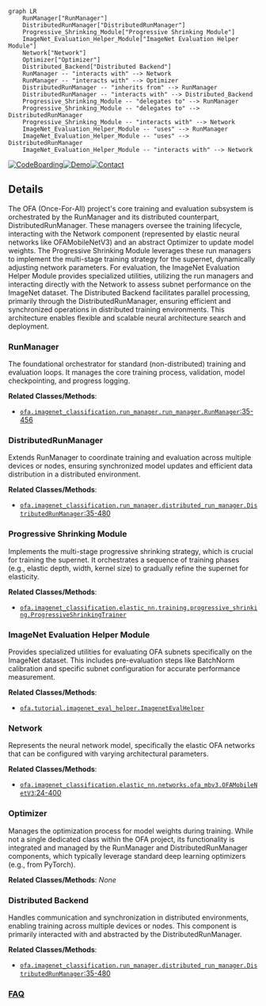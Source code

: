 ```mermaid
graph LR
    RunManager["RunManager"]
    DistributedRunManager["DistributedRunManager"]
    Progressive_Shrinking_Module["Progressive Shrinking Module"]
    ImageNet_Evaluation_Helper_Module["ImageNet Evaluation Helper Module"]
    Network["Network"]
    Optimizer["Optimizer"]
    Distributed_Backend["Distributed Backend"]
    RunManager -- "interacts with" --> Network
    RunManager -- "interacts with" --> Optimizer
    DistributedRunManager -- "inherits from" --> RunManager
    DistributedRunManager -- "interacts with" --> Distributed_Backend
    Progressive_Shrinking_Module -- "delegates to" --> RunManager
    Progressive_Shrinking_Module -- "delegates to" --> DistributedRunManager
    Progressive_Shrinking_Module -- "interacts with" --> Network
    ImageNet_Evaluation_Helper_Module -- "uses" --> RunManager
    ImageNet_Evaluation_Helper_Module -- "uses" --> DistributedRunManager
    ImageNet_Evaluation_Helper_Module -- "interacts with" --> Network
```

[![CodeBoarding](https://img.shields.io/badge/Generated%20by-CodeBoarding-9cf?style=flat-square)](https://github.com/CodeBoarding/GeneratedOnBoardings)[![Demo](https://img.shields.io/badge/Try%20our-Demo-blue?style=flat-square)](https://www.codeboarding.org/demo)[![Contact](https://img.shields.io/badge/Contact%20us%20-%20contact@codeboarding.org-lightgrey?style=flat-square)](mailto:contact@codeboarding.org)

## Details

The OFA (Once-For-All) project's core training and evaluation subsystem is orchestrated by the RunManager and its distributed counterpart, DistributedRunManager. These managers oversee the training lifecycle, interacting with the Network component (represented by elastic neural networks like OFAMobileNetV3) and an abstract Optimizer to update model weights. The Progressive Shrinking Module leverages these run managers to implement the multi-stage training strategy for the supernet, dynamically adjusting network parameters. For evaluation, the ImageNet Evaluation Helper Module provides specialized utilities, utilizing the run managers and interacting directly with the Network to assess subnet performance on the ImageNet dataset. The Distributed Backend facilitates parallel processing, primarily through the DistributedRunManager, ensuring efficient and synchronized operations in distributed training environments. This architecture enables flexible and scalable neural architecture search and deployment.

### RunManager
The foundational orchestrator for standard (non-distributed) training and evaluation loops. It manages the core training process, validation, model checkpointing, and progress logging.


**Related Classes/Methods**:

- <a href="https://github.com/mit-han-lab/once-for-all/blob/master/ofa/imagenet_classification/run_manager/run_manager.py#L35-L456" target="_blank" rel="noopener noreferrer">`ofa.imagenet_classification.run_manager.run_manager.RunManager`:35-456</a>


### DistributedRunManager
Extends RunManager to coordinate training and evaluation across multiple devices or nodes, ensuring synchronized model updates and efficient data distribution in a distributed environment.


**Related Classes/Methods**:

- <a href="https://github.com/mit-han-lab/once-for-all/blob/master/ofa/imagenet_classification/run_manager/distributed_run_manager.py#L35-L480" target="_blank" rel="noopener noreferrer">`ofa.imagenet_classification.run_manager.distributed_run_manager.DistributedRunManager`:35-480</a>


### Progressive Shrinking Module
Implements the multi-stage progressive shrinking strategy, which is crucial for training the supernet. It orchestrates a sequence of training phases (e.g., elastic depth, width, kernel size) to gradually refine the supernet for elasticity.


**Related Classes/Methods**:

- <a href="https://github.com/mit-han-lab/once-for-all/blob/master/ofa/imagenet_classification/elastic_nn/training/progressive_shrinking.py" target="_blank" rel="noopener noreferrer">`ofa.imagenet_classification.elastic_nn.training.progressive_shrinking.ProgressiveShrinkingTrainer`</a>


### ImageNet Evaluation Helper Module
Provides specialized utilities for evaluating OFA subnets specifically on the ImageNet dataset. This includes pre-evaluation steps like BatchNorm calibration and specific subnet configuration for accurate performance measurement.


**Related Classes/Methods**:

- <a href="https://github.com/mit-han-lab/once-for-all/blob/master/ofa/tutorial/imagenet_eval_helper.py" target="_blank" rel="noopener noreferrer">`ofa.tutorial.imagenet_eval_helper.ImagenetEvalHelper`</a>


### Network
Represents the neural network model, specifically the elastic OFA networks that can be configured with varying architectural parameters.


**Related Classes/Methods**:

- <a href="https://github.com/mit-han-lab/once-for-all/blob/master/ofa/imagenet_classification/elastic_nn/networks/ofa_mbv3.py#L24-L400" target="_blank" rel="noopener noreferrer">`ofa.imagenet_classification.elastic_nn.networks.ofa_mbv3.OFAMobileNetV3`:24-400</a>


### Optimizer
Manages the optimization process for model weights during training. While not a single dedicated class within the OFA project, its functionality is integrated and managed by the RunManager and DistributedRunManager components, which typically leverage standard deep learning optimizers (e.g., from PyTorch).


**Related Classes/Methods**: _None_

### Distributed Backend
Handles communication and synchronization in distributed environments, enabling training across multiple devices or nodes. This component is primarily interacted with and abstracted by the DistributedRunManager.


**Related Classes/Methods**:

- <a href="https://github.com/mit-han-lab/once-for-all/blob/master/ofa/imagenet_classification/run_manager/distributed_run_manager.py#L35-L480" target="_blank" rel="noopener noreferrer">`ofa.imagenet_classification.run_manager.distributed_run_manager.DistributedRunManager`:35-480</a>




### [FAQ](https://github.com/CodeBoarding/GeneratedOnBoardings/tree/main?tab=readme-ov-file#faq)
